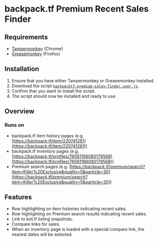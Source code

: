 # backpack.tf Premium Recent Sales Finder

## Requirements
* [Tampermonkey](https://chrome.google.com/webstore/detail/tampermonkey/dhdgffkkebhmkfjojejmpbldmpobfkfo?hl=en) (Chrome)
* [Greasemonkey](https://addons.mozilla.org/en-us/firefox/addon/greasemonkey/) (Firefox)

## Installation
1. Ensure that you have either Tampermonkey or Greasemonkey installed.
2. Download the script [`backpacktf-premium-sales-finder.user.js`](backpacktf-premium-sales-finder.user.js?raw=true).
3. Confirm that you want to install the script.
4. The script should now be installed and ready to use.

## Overview

### Runs on
* backpack.tf item history pages (e.g. [https://backpack.tf/item/220741261](https://backpack.tf/item/220741261))
* backpack.tf inventory pages (e.g. [https://backpack.tf/profiles/76561198080179568](https://backpack.tf/profiles/76561198080179568))
* Premium search pages (e.g. [https://backpack.tf/premium/search?item=Killer%20Exclusive&quality=5&particle=30](https://backpack.tf/premium/search?item=Killer%20Exclusive&quality=5&particle=30))

## Features
* Row highlighting on item histories indicating recent sales.
* Row highlighting on Premium search results indicating recent sales.
* Link to bot.tf listing snapshots.
* Compare links for sales.
* When an inventory page is loaded with a special compare link, the nearest dates will be selected.